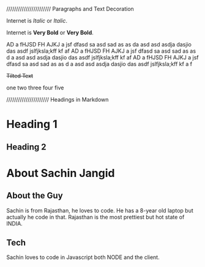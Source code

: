 /////////////////////// Paragraphs and Text Decoration

Internet is *Italic* or _Italic_.

Internet is **Very Bold** or __Very Bold__.

AD a fHJSD FH AJKJ a jsf dfasd sa asd sad as as da asd asd asdja dasjio das asdf jslfjksla;kff kf af AD a fHJSD FH AJKJ a jsf dfasd sa asd sad as as d a asd asd asdja dasjio das asdf jslfjksla;kff kf af AD a fHJSD FH AJKJ a jsf dfasd sa asd sad as as d a asd asd asdja dasjio das asdf jslfjksla;kff kf a f

~~Tilted Text~~

one
two
three
four
five

////////////////////// Headings in Markdown

Heading 1
==========

Heading 2
---------

# About Sachin Jangid

## About the Guy
Sachin is from Rajasthan, he loves to code. He has a 8-year old laptop but actually he code in that. Rajasthan is the most prettiest but hot state of INDIA.

## Tech
Sachin loves to code in Javascript both NODE and the client.
